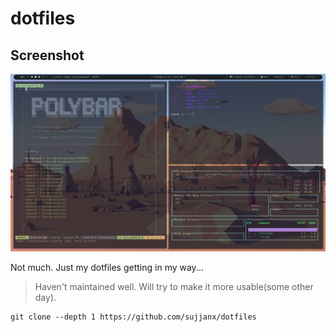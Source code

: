 # dotfiles
## Screenshot
![screenshot](screenshot.png)

Not much. Just my dotfiles getting in my way...
> Haven't maintained well.
> Will try to make it more usable(some other day).
```
git clone --depth 1 https://github.com/sujjanx/dotfiles
```


